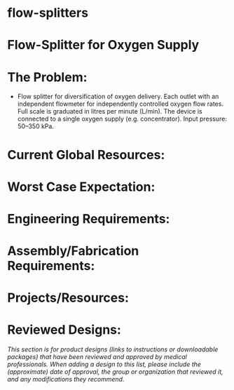 # flow-splitters

# Flow-Splitter for Oxygen Supply

# The Problem:

- Flow splitter for diversification of oxygen delivery. Each outlet with an independent flowmeter for independently controlled oxygen flow rates. Full scale is graduated in litres per minute (L/min). The device is connected to a single oxygen supply (e.g. concentrator). Input pressure: 50–350 kPa.

# Current Global Resources:

# Worst Case Expectation:

# Engineering Requirements:

# Assembly/Fabrication Requirements:

# Projects/Resources:

# Reviewed Designs:

*This section is for product designs (links to instructions or downloadable packages) that have been reviewed and approved by medical professionals. When adding a design to this list, please include the (approximate) date of approval, the group or organization that reviewed it, and any modifications they recommend.*